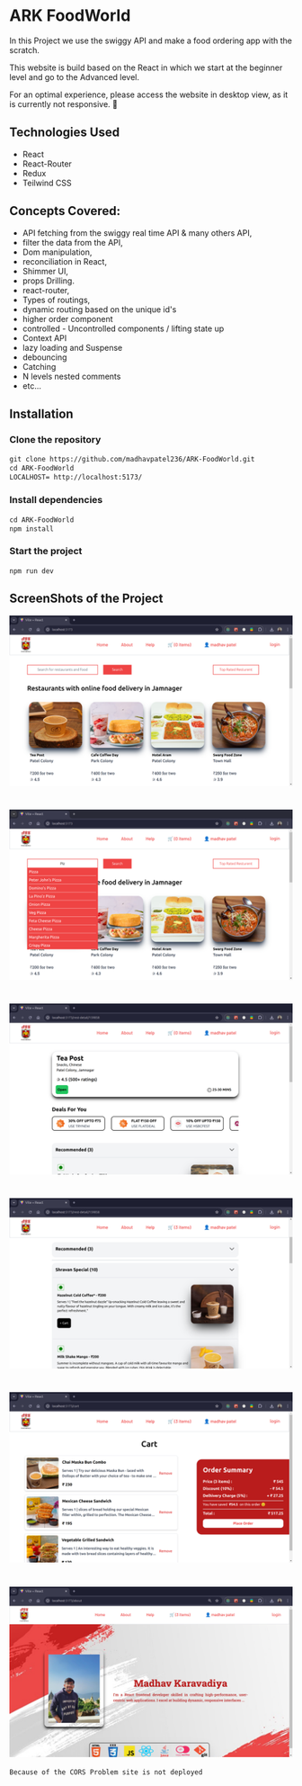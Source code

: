 # ARK FoodWorld

In this Project we use the swiggy API and make a food ordering app with the scratch.

This website is build based on the React in which we start at the beginner level and go to the Advanced level.

For an optimal experience, please access the website in desktop view, as it is currently not responsive. 👀

## Technologies Used

- React
- React-Router
- Redux
- Teilwind CSS

## Concepts Covered:

- API fetching from the swiggy real time API & many others API,
- filter the data from the API,
- Dom manipulation, 
- reconciliation in React,
- Shimmer UI,
- props Drilling.
- react-router, 
- Types of routings, 
- dynamic routing based on the unique id's 
- higher order component
- controlled - Uncontrolled components / lifting state up
- Context API
- lazy loading and Suspense 
- debouncing 
- Catching 
- N levels nested comments
- etc...

<!-- ## features:  -->

## Installation

### Clone the repository

```
git clone https://github.com/madhavpatel236/ARK-FoodWorld.git
cd ARK-FoodWorld
LOCALHOST= http://localhost:5173/
```

### Install dependencies

```
cd ARK-FoodWorld
npm install
```

### Start the project

```
npm run dev
```
## ScreenShots of the Project

![SS1](./src/img/ScreenShots/one.png)
#
![SS2](./src/img/ScreenShots/two.png)
#
![SS3](./src/img/ScreenShots/three.png)
#
![SS4](./src/img/ScreenShots/four.png)
#
![SS5](./src/img/ScreenShots/five.png)
#
![SS6](./src/img/ScreenShots/six.png)

`Because of the CORS Problem site is not deployed `